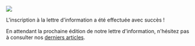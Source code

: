 ![](../../img/icon-success-black.png)

L'inscription à la lettre d'information a été effectuée avec succès !

En attendant la prochaine édition de notre lettre d'information, n'hésitez pas à consulter nos [derniers articles](./news/index.html).

